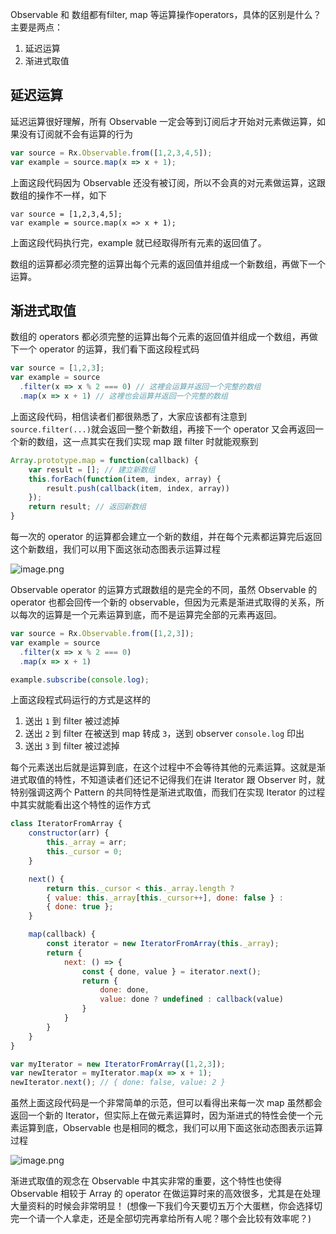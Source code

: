 Observable  和 数组都有filter, map 等运算操作operators，具体的区别是什么？
主要是两点：

1. 延迟运算
2. 渐进式取值

## 延迟运算
延迟运算很好理解，所有 Observable 一定会等到订阅后才开始对元素做运算，如果没有订阅就不会有运算的行为
```javascript
var source = Rx.Observable.from([1,2,3,4,5]);
var example = source.map(x => x + 1);
```
上面这段代码因为 Observable 还没有被订阅，所以不会真的对元素做运算，这跟数组的操作不一样，如下
```
var source = [1,2,3,4,5];
var example = source.map(x => x + 1); 
```
上面这段代码执行完，example 就已经取得所有元素的返回值了。

数组的运算都必须完整的运算出每个元素的返回值并组成一个新数组，再做下一个运算。

## 渐进式取值

数组的 operators 都必须完整的运算出每个元素的返回值并组成一个数组，再做下一个 operator 的运算，我们看下面这段程式码

```javascript
var source = [1,2,3];
var example = source
  .filter(x => x % 2 === 0) // 这裡会运算并返回一个完整的数组
  .map(x => x + 1) // 这裡也会运算并返回一个完整的数组
```

上面这段代码，相信读者们都很熟悉了，大家应该都有注意到 `source.filter(...)`就会返回一整个新数组，再接下一个 operator 又会再返回一个新的数组，这一点其实在我们实现 map 跟 filter 时就能观察到

```javascript
Array.prototype.map = function(callback) {
    var result = []; // 建立新数组
    this.forEach(function(item, index, array) {
        result.push(callback(item, index, array))
    });
    return result; // 返回新数组
}
```

每一次的 operator 的运算都会建立一个新的数组，并在每个元素都运算完后返回这个新数组，我们可以用下面这张动态图表示运算过程

![image.png](https://hexo-blog.pek3b.qingstor.com/upload_images/71414-872292e72dde44c6.gif?imageMogr2/auto-orient/strip)

Observable operator 的运算方式跟数组的是完全的不同，虽然 Observable 的 operator 也都会回传一个新的 observable，但因为元素是渐进式取得的关系，所以每次的运算是一个元素运算到底，而不是运算完全部的元素再返回。

```javascript
var source = Rx.Observable.from([1,2,3]);
var example = source
  .filter(x => x % 2 === 0)
  .map(x => x + 1)

example.subscribe(console.log);

```

上面这段程式码运行的方式是这样的

1.  送出 `1` 到 filter 被过滤掉
2.  送出 `2` 到 filter 在被送到 map 转成 `3`，送到 observer `console.log` 印出
3.  送出 `3` 到 filter 被过滤掉

每个元素送出后就是运算到底，在这个过程中不会等待其他的元素运算。这就是渐进式取值的特性，不知道读者们还记不记得我们在讲 Iterator 跟 Observer 时，就特别强调这两个 Pattern 的共同特性是渐进式取值，而我们在实现 Iterator 的过程中其实就能看出这个特性的运作方式

```javascript
class IteratorFromArray {
    constructor(arr) {
        this._array = arr;
        this._cursor = 0;
    }

    next() {
        return this._cursor < this._array.length ?
        { value: this._array[this._cursor++], done: false } :
        { done: true };
    }

    map(callback) {
        const iterator = new IteratorFromArray(this._array);
        return {
            next: () => {
                const { done, value } = iterator.next();
                return {
                    done: done,
                    value: done ? undefined : callback(value)
                }
            }
        }
    }
}

var myIterator = new IteratorFromArray([1,2,3]);
var newIterator = myIterator.map(x => x + 1);
newIterator.next(); // { done: false, value: 2 }
```

虽然上面这段代码是一个非常简单的示范，但可以看得出来每一次 map 虽然都会返回一个新的 Iterator，但实际上在做元素运算时，因为渐进式的特性会使一个元素运算到底，Observable 也是相同的概念，我们可以用下面这张动态图表示运算过程

![image.png](https://hexo-blog.pek3b.qingstor.com/upload_images/71414-4b20a6ebaaacdc16.gif?imageMogr2/auto-orient/strip)

渐进式取值的观念在 Observable 中其实非常的重要，这个特性也使得 Observable 相较于 Array 的 operator 在做运算时来的高效很多，尤其是在处理大量资料的时候会非常明显！
(想像一下我们今天要切五万个大蛋糕，你会选择切完一个请一个人拿走，还是全部切完再拿给所有人呢？哪个会比较有效率呢？)
